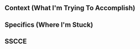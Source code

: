 <!--
Hello! Thanks for clicking that shiny new issue button.

We want you to get help when you need it and opening an issue here will probably just slow you down, so could you do us a favor? Go check README.md to make sure this is the most appropriate place for what you're about to post. We have much faster ways of solving individual problems, and they're linked to there.

...

Still here? Great! Just a little bit of work will make sure we hear your voice and solve your problem in the long term. Could you please fill out the sections below? Just follow the directions in each one, and delete these instructions when you're done.

We try to respond to as many issues as possible, even if the answer is "that's not possible right now". Issues may have to "bake" for a while so things can be solved the right way. Watch *Code is the Easy Part* (linked in README.md) for why.

Finally, thanks for making the Elm community a wonderful place to be!
-->

## Context (What I'm Trying To Accomplish)

<!--
Describe in broad details what you're trying to do. We're looking for "I'm trying to create a music visualizer" over "I can't work with the Web Audio API". More context is better. Set the scene!
-->

## Specifics (Where I'm Stuck)

<!--
Here's where you can get specific about your implementation. What have you tried? What workarounds have failed? Give as many specific details as you can.
-->

## SSCCE

<!--
If applicable, attach your SSCCE (Small Self Contained Compilable Example) here. If it's not applicable, please delete this whole section.
-->
